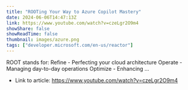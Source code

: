 ```yaml
---
title: "ROOTing Your Way to Azure Copilot Mastery"
date: 2024-06-06T14:47:13Z
link: https://www.youtube.com/watch?v=czeLgr2O9m4
showShare: false
showReadTime: false
thumbnail: images/azure.png
tags: ["developer.microsoft.com/en-us/reactor"]
---
```

ROOT stands for: Refine - Perfecting your cloud architecture Operate - Managing day-to-day operations Optimize - Enhancing ...

- Link to article: https://www.youtube.com/watch?v=czeLgr2O9m4
